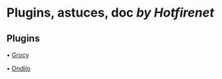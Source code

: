 # Plugins, astuces, doc *by Hotfirenet*

## Plugins

• [Grocy](https://hotfirenet.github.io/jeedom_docs/plugins/grocy)

• [Ondilo](https://hotfirenet.github.io/jeedom_docs/plugins/ondilo)

